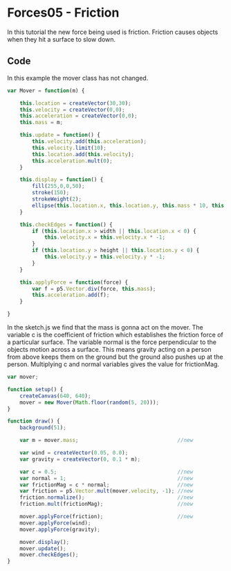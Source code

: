 # Forces05 - Friction
In this tutorial the new force being used is friction. Friction causes objects when they hit a surface to slow down.

## Code
In this example the mover class has not changed.
```js
var Mover = function(m) {

	this.location = createVector(30,30);
	this.velocity = createVector(0,0);
	this.acceleration = createVector(0,0);
	this.mass = m;

	this.update = function() {
		this.velocity.add(this.acceleration);
		this.velocity.limit(10);
		this.location.add(this.velocity);
		this.acceleration.mult(0);
	}

	this.display = function() {
		fill(255,0,0,50);
		stroke(150);
		strokeWeight(2);
		ellipse(this.location.x, this.location.y, this.mass * 10, this.mass * 10);
	}

	this.checkEdges = function() {
		if (this.location.x > width || this.location.x < 0) {
			this.velocity.x = this.velocity.x * -1;
		}
		if (this.location.y > height || this.location.y < 0) {
			this.velocity.y = this.velocity.y * -1;
		}
	}

	this.applyForce = function(force) {
		var f = p5.Vector.div(force, this.mass);
		this.acceleration.add(f);
	}

}
```
In the sketch.js we find that the mass is gonna act on the mover. The variable c is the coefficient of friction which establishes the friction force of a particular surface. The variable normal is the force perpendicular to the objects motion across a surface. This means gravity acting on a person from above keeps them on the ground but the ground also pushes up at the person.
Multiplying c and normal variables gives the value for frictionMag.
```js
var mover;

function setup() {
	createCanvas(640, 640);
	mover = new Mover(Math.floor(random(5, 20)));
}

function draw() {
	background(51);

	var m = mover.mass;                                //new

	var wind = createVector(0.05, 0.0);
	var gravity = createVector(0, 0.1 * m);

	var c = 0.5;                                       //new
	var normal = 1;                                    //new
	var frictionMag = c * normal;                      //new
	var friction = p5.Vector.mult(mover.velocity, -1); //new
	friction.normalize();                              //new
	friction.mult(frictionMag);                        //new

	mover.applyForce(friction);                        //new
	mover.applyForce(wind);
	mover.applyForce(gravity);

	mover.display();
	mover.update();
	mover.checkEdges();
}
```
